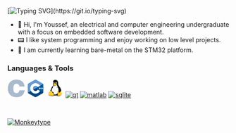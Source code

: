 [![Typing SVG](https://readme-typing-svg.demolab.com/?lines=Greetings!)](https://git.io/typing-svg)
- 👋 Hi, I'm Youssef, an electrical and computer engineering undergraduate with a focus on embedded software development.
- 📟 I like system programming and enjoy working on low level projects.
- 📓 I am currently learning bare-metal on the STM32 platform.

<h3 align="left">Languages & Tools</h3>
<p align="left">

[<img src="https://raw.githubusercontent.com/devicons/devicon/master/icons/c/c-original.svg" alt="c" width="40" height="40"/>](https://www.cprogramming.com/)
[<img src="https://raw.githubusercontent.com/devicons/devicon/master/icons/cplusplus/cplusplus-original.svg" alt="cplusplus" width="40" height="40"/>](https://www.w3schools.com/cpp/)
[<img src="https://raw.githubusercontent.com/devicons/devicon/master/icons/linux/linux-original.svg" alt="linux" width="40" height="40"/>](https://www.linux.org/)
[<img src="https://upload.wikimedia.org/wikipedia/commons/0/0b/Qt_logo_2016.svg" alt="qt" width="40" height="40"/>](https://www.qt.io/)
[<img src="https://upload.wikimedia.org/wikipedia/commons/2/21/Matlab_Logo.png" alt="matlab" width="40" height="40"/>](https://www.mathworks.com/)
[<img src="https://upload.wikimedia.org/wikipedia/commons/3/38/SQLite370.svg" alt="sqlite" width="80"/>](https://www.sqlite.org/)

</p>
<br>

[![Monkeytype](https://img.shields.io/badge/monkeytype-ffaa71?logo=monkeytype&logoColor=FFFFFF&labelColor=FF717F)](https://monkeytype.com/profile/nameless-dev)
